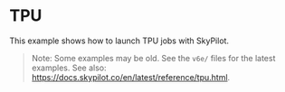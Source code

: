 # TPU

This example shows how to launch TPU jobs with SkyPilot.

> Note: Some examples may be old. See the `v6e/` files for the latest examples. See also: https://docs.skypilot.co/en/latest/reference/tpu.html.
